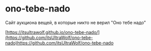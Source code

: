 # ono-tebe-nado
Сайт аукциона вещей, в которые никто не верил "Оно тебе надо"

[https://itsultrawolf.github.io/ono-tebe-nado/](https://github.com/itsUltraWolf/ono-tebe-nado)https://github.com/itsUltraWolf/ono-tebe-nado
